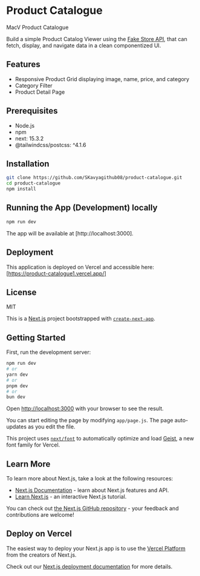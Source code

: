 # Product Catalogue

MacV Product Catalogue

Build a simple Product Catalog Viewer using the [Fake Store API](https://fakestoreapi.com/), that can fetch, display, and navigate data in a clean componentized UI.

## Features
- Responsive Product Grid displaying image, name, price, and category
- Category Filter
- Product Detail Page

## Prerequisites
- Node.js
- npm
- next: 15.3.2
- @tailwindcss/postcss: ^4.1.6

## Installation

```bash
git clone https://github.com/SKavyagithub08/product-catalogue.git
cd product-catalogue
npm install
```

## Running the App (Development) locally

```bash
npm run dev
```

The app will be available at [http://localhost:3000].

## Deployment 
This application is deployed on Vercel and accessible here: [https://product-catalogue1.vercel.app/]

## License
MIT

This is a [Next.js](https://nextjs.org) project bootstrapped with [`create-next-app`](https://nextjs.org/docs/app/api-reference/cli/create-next-app).

## Getting Started

First, run the development server:

```bash
npm run dev
# or
yarn dev
# or
pnpm dev
# or
bun dev
```

Open [http://localhost:3000](http://localhost:3000) with your browser to see the result.

You can start editing the page by modifying `app/page.js`. The page auto-updates as you edit the file.

This project uses [`next/font`](https://nextjs.org/docs/app/building-your-application/optimizing/fonts) to automatically optimize and load [Geist](https://vercel.com/font), a new font family for Vercel.

## Learn More

To learn more about Next.js, take a look at the following resources:

- [Next.js Documentation](https://nextjs.org/docs) - learn about Next.js features and API.
- [Learn Next.js](https://nextjs.org/learn) - an interactive Next.js tutorial.

You can check out [the Next.js GitHub repository](https://github.com/vercel/next.js) - your feedback and contributions are welcome!

## Deploy on Vercel

The easiest way to deploy your Next.js app is to use the [Vercel Platform](https://vercel.com/new?utm_medium=default-template&filter=next.js&utm_source=create-next-app&utm_campaign=create-next-app-readme) from the creators of Next.js.

Check out our [Next.js deployment documentation](https://nextjs.org/docs/app/building-your-application/deploying) for more details.
